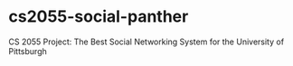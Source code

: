 # cs2055-social-panther
CS 2055 Project: The Best Social Networking System for the University of Pittsburgh
